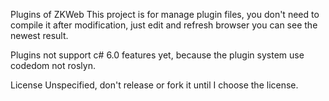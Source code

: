 Plugins of ZKWeb
This project is for manage plugin files,
you don't need to compile it after modification,
just edit and refresh browser you can see the newest result.

Plugins not support c# 6.0 features yet,
because the plugin system use codedom not roslyn.

License
Unspecified, don't release or fork it until I choose the license.
